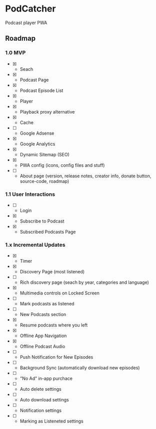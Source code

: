 # PodCatcher

Podcast player PWA

## Roadmap

### 1.0 MVP
- [x] - Seach
- [x] - Podcast Page
- [x] - Podcast Episode List
- [x] - Player
- [x] - Playback proxy alternative
- [x] - Cache
- [ ] - Google Adsense
- [x] - Google Analytics
- [x] - Dynamic Sitemap (SEO)
- [x] - PWA config (icons, config files and stuff)
- [ ] - About page (version, release notes, creator info, donate button, source-code, roadmap)

### 1.1 User Interactions
- [ ] - Login
- [x] - Subscribe to Podcast
- [x] - Subscribed Podcasts Page

### 1.x Incremental Updates
- [x] - Timer
- [x] - Discovery Page (most listened)
- [ ] - Rich discovery page (seach by year, categories and language)
- [x] - Multimedia controls on Locked Screen
- [ ] - Mark podcasts as listened
- [ ] - New Podcasts section
- [x] - Resume podcasts where you left
- [x] - Offline App Navigation
- [x] - Offline Podcast Audio
- [ ] - Push Notification for New Episodes
- [ ] - Background Sync (automatically download new episodes)
- [ ] - "No Ad" in-app purchace
- [ ] - Auto delete settings
- [ ] - Auto download settings
- [ ] - Notification settings
- [ ] - Marking as Listeneted settings
